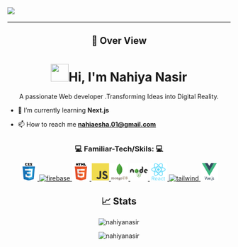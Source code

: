 

<img src="https://i.ibb.co/gwr8Cwd/Mason-4.png" />
<hr/>
                                          
 
##   <h2 align=" center">👀 Over View </h2>

<h1 align="center">         <img src="https://media.giphy.com/media/gM5qFksULw54NMWyry/giphy.gif" height="40px" width="40px"/>Hi, I'm Nahiya Nasir</h1
>

<p align="center" >
  A passionate Web developer .Transforming Ideas into Digital Reality. </p>


- 🌱 I’m currently learning **Next.js**



- 📫 How to reach me **nahiaesha.01@gmail.com**

##

<h3 align="center"> 💻 Familiar-Tech/Skils: 💻</h3>
<p align="center"> <a href="https://www.w3schools.com/css/" target="_blank" rel="noreferrer"> <img src="https://raw.githubusercontent.com/devicons/devicon/master/icons/css3/css3-original-wordmark.svg" alt="css3" width="40" height="40"/> </a>  <a href="https://firebase.google.com/" target="_blank" rel="noreferrer"> <img src="https://www.vectorlogo.zone/logos/firebase/firebase-icon.svg" alt="firebase" width="40" height="40"/> </a> <a href="https://www.w3.org/html/" target="_blank" rel="noreferrer"> <img src="https://raw.githubusercontent.com/devicons/devicon/master/icons/html5/html5-original-wordmark.svg" alt="html5" width="40" height="40"/> </a> <a href="https://developer.mozilla.org/en-US/docs/Web/JavaScript" target="_blank" rel="noreferrer"> <img src="https://raw.githubusercontent.com/devicons/devicon/master/icons/javascript/javascript-original.svg" alt="javascript" width="40" height="40"/> </a> <a href="https://www.mongodb.com/" target="_blank" rel="noreferrer"> <img src="https://raw.githubusercontent.com/devicons/devicon/master/icons/mongodb/mongodb-original-wordmark.svg" alt="mongodb" width="40" height="40"/> </a> <a href="https://nodejs.org" target="_blank" rel="noreferrer"> <img src="https://raw.githubusercontent.com/devicons/devicon/master/icons/nodejs/nodejs-original-wordmark.svg" alt="nodejs" width="40" height="40"/> </a> <a href="https://reactjs.org/" target="_blank" rel="noreferrer"> <img src="https://raw.githubusercontent.com/devicons/devicon/master/icons/react/react-original-wordmark.svg" alt="react" width="40" height="40"/> </a> <a href="https://tailwindcss.com/" target="_blank" rel="noreferrer"> <img src="https://www.vectorlogo.zone/logos/tailwindcss/tailwindcss-icon.svg" alt="tailwind" width="40" height="40"/> </a>
 </a> <a href="https://vuejs.org/" target="_blank" rel="noreferrer"> <img src="https://raw.githubusercontent.com/devicons/devicon/master/icons/vuejs/vuejs-original-wordmark.svg" alt="vuejs" width="40" height="40"/> </a> 
</p>

<h2 align="center">📈 Stats </h2>
<div align="center">
 <p><img align="" src="https://github-readme-streak-stats.herokuapp.com/?user=nahiyanasir&" alt="nahiyanasir" /></p>

<p><img align="" src="https://github-readme-stats.vercel.app/api/top-langs?username=nahiyanasir&show_icons=true&locale=en&layout=compact" alt="nahiyanasir" /></p>
</div>

